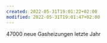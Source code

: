 ```yaml
---
created: 2022-05-31T19:01:22+02:00
modified: 2022-05-31T19:01:47+02:00
---
```


47000 neue Gasheizungen letzte Jahr
